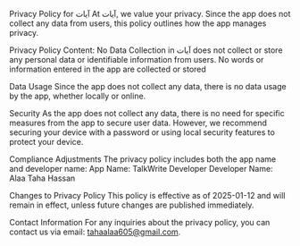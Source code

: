 Privacy Policy for آيات
At آيات, we value your privacy. Since the app does not collect any data from users, this policy outlines how the app manages privacy.

Privacy Policy Content:
No Data Collection
in آيات does not collect or store any personal data or identifiable information from users. No words or information entered in the app are collected or stored


Data Usage
Since the app does not collect any data, there is no data usage by the app, whether locally or online.

Security
As the app does not collect any data, there is no need for specific measures from the app to secure user data. However, we recommend securing your device with a password or using local security features to protect your device.

Compliance Adjustments The privacy policy includes both the app name and developer name:
App Name: TalkWrite Developer
Developer Name: Alaa Taha Hassan 

Changes to Privacy Policy
This policy is effective as of 2025-01-12 and will remain in effect, unless future changes are published immediately.

Contact Information
For any inquiries about the privacy policy, you can contact us via email: tahaalaa605@gmail.com.
